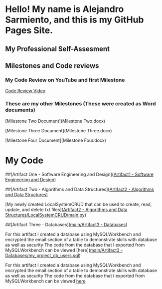 # Hello! My name is Alejandro Sarmiento, and this is my GitHub Pages Site.

## My Professional Self-Assesment


## Milestones and Code reviews

### My Code Review on YouTube and first Milestone
[Code Review Video](https://youtu.be/MznBv4JIoNQ)

### These are my other Milestones (These were created as Word documents)
[Milestone Two Document](Milestone Two.docx)

[Milestone Three Document](Milestone Three.docx)

[Milestone Four Document](Milestone Four.docx)

# My Code

##[Artifact One - Software Engineering and Design]([Artifact1 - Software Engineering and Design](https://github.com/Linx15/Linx15.github.io/tree/ea68984e8560f7f3e1e2ff1f0bf17c4cf0f6c6a6/Artifact1%20-%20Software%20Engineering%20and%20Design))

##[Artifact Two - Algorithms and Data Structures]([Artifact2 - Algorithms and Data Structures)](https://github.com/Linx15/Linx15.github.io/tree/03a929d7f2afb0b8d1cb7ef50a700265a32a4eaa/Artifact2%20-%20Algorithms%20and%20Data%20Structures](https://github.com/Linx15/Linx15.github.io/tree/ea68984e8560f7f3e1e2ff1f0bf17c4cf0f6c6a6/Artifact1%20-%20Software%20Engineering%20and%20Design))

[My newly created LocalSystemCRUD that can be used to create, read, update, and delete txt files]([Artifact2 - Algorithms and Data Structures/LocalSystemCRUD/main.py](https://github.com/Linx15/Linx15.github.io/tree/ea68984e8560f7f3e1e2ff1f0bf17c4cf0f6c6a6/Artifact2%20-%20Algorithms%20and%20Data%20Structures))

##[Artifact Three - Databases]([main/Artifact3 - Databases](https://github.com/Linx15/Linx15.github.io/tree/ea68984e8560f7f3e1e2ff1f0bf17c4cf0f6c6a6/Artifact3%20-%20Databases))

For this artifact I created a database using MySQLWorkbench and encrypted the email section of a table to demonstrate skills with database as well as security
The code from the database that I exported from MySQLWorkbench can be viewed [here]([main/Artifact3 - Databases/my_project_db_users.sql](https://github.com/Linx15/Linx15.github.io/blob/ea68984e8560f7f3e1e2ff1f0bf17c4cf0f6c6a6/Artifact3%20-%20Databases/my_project_db_users.sql))

For this artifact I created a database using MySQLWorkbench and encrypted the email section of a table to demonstrate skills with database as well as security
The code from the database that I exported from MySQLWorkbench can be viewed [here](https://github.com/Linx15/Linx15.github.io/blob/ea68984e8560f7f3e1e2ff1f0bf17c4cf0f6c6a6/Artifact3%20-%20Databases/my_project_db_users.sql)

